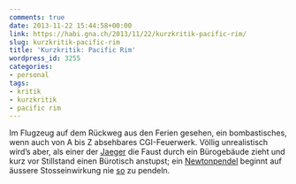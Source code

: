 ```yaml
---
comments: true
date: 2013-11-22 15:44:58+00:00
link: https://habi.gna.ch/2013/11/22/kurzkritik-pacific-rim/
slug: kurzkritik-pacific-rim
title: 'Kurzkritik: Pacific Rim'
wordpress_id: 3255
categories:
- personal
tags:
- kritik
- kurzkritik
- pacific rim
---
```


Im Flugzeug auf dem Rückweg aus den Ferien gesehen, ein bombastisches, wenn auch von A bis Z absehbares CGI-Feuerwerk.
Völlig unrealistisch wird’s aber, als einer der [Jaeger](http://pacificrim.wikia.com/wiki/Jaeger) die Faust durch ein Bürogebäude zieht und kurz vor Stillstand einen Bürotisch anstupst; ein [Newtonpendel](https://de.wikipedia.org/wiki/Kugelsto%C3%9Fpendel) beginnt auf äussere Stosseinwirkung nie [so](http://www.youtube.com/watch?v=SHTDlC_tetQ) zu pendeln.
